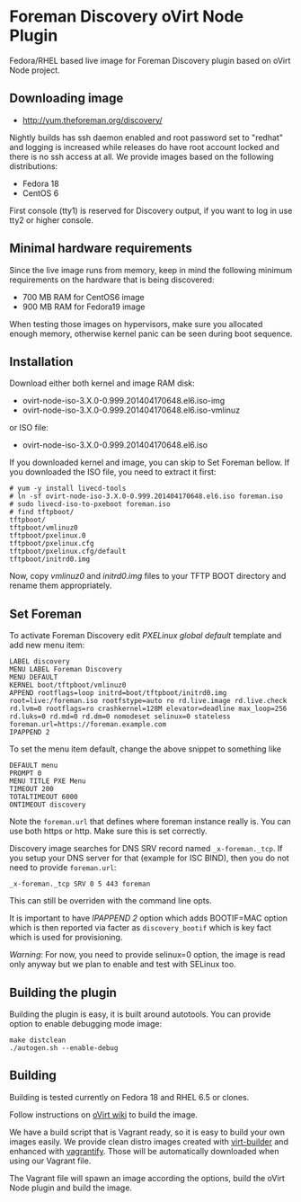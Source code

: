 Foreman Discovery oVirt Node Plugin
===================================

Fedora/RHEL based live image for Foreman Discovery plugin based on oVirt Node
project.

Downloading image
-----------------

 * http://yum.theforeman.org/discovery/

Nightly builds has ssh daemon enabled and root password set to "redhat" and
logging is increased while releases do have root account locked and there is
no ssh access at all. We provide images based on the following distributions:

 * Fedora 18
 * CentOS 6

First console (tty1) is reserved for Discovery output, if you want to log in
use tty2 or higher console.

Minimal hardware requirements
-----------------------------

Since the live image runs from memory, keep in mind the following minimum
requirements on the hardware that is being discovered:

* 700 MB RAM for CentOS6 image
* 900 MB RAM for Fedora19 image

When testing those images on hypervisors, make sure you allocated enough
memory, otherwise kernel panic can be seen during boot sequence.

Installation
------------

Download either both kernel and image RAM disk:

 * ovirt-node-iso-3.X.0-0.999.201404170648.el6.iso-img
 * ovirt-node-iso-3.X.0-0.999.201404170648.el6.iso-vmlinuz

or ISO file:

 * ovirt-node-iso-3.X.0-0.999.201404170648.el6.iso

If you downloaded kernel and image, you can skip to Set Foreman bellow. If you
downloaded the ISO file, you need to extract it first:

    # yum -y install livecd-tools
    # ln -sf ovirt-node-iso-3.X.0-0.999.201404170648.el6.iso foreman.iso
    # sudo livecd-iso-to-pxeboot foreman.iso
    # find tftpboot/
    tftpboot/
    tftpboot/vmlinuz0
    tftpboot/pxelinux.0
    tftpboot/pxelinux.cfg
    tftpboot/pxelinux.cfg/default
    tftpboot/initrd0.img

Now, copy *vmlinuz0* and *initrd0.img* files to your TFTP BOOT directory and
rename them appropriately.

Set Foreman
-----------

To activate Foreman Discovery edit *PXELinux global default* template and add
new menu item:

    LABEL discovery
    MENU LABEL Foreman Discovery
    MENU DEFAULT
    KERNEL boot/tftpboot/vmlinuz0
    APPEND rootflags=loop initrd=boot/tftpboot/initrd0.img root=live:/foreman.iso rootfstype=auto ro rd.live.image rd.live.check rd.lvm=0 rootflags=ro crashkernel=128M elevator=deadline max_loop=256 rd.luks=0 rd.md=0 rd.dm=0 nomodeset selinux=0 stateless foreman.url=https://foreman.example.com
    IPAPPEND 2

To set the menu item default, change the above snippet to something like

    DEFAULT menu
    PROMPT 0
    MENU TITLE PXE Menu
    TIMEOUT 200
    TOTALTIMEOUT 6000
    ONTIMEOUT discovery

Note the `foreman.url` that defines where foreman instance really is. You can
use both https or http. Make sure this is set correctly.

Discovery image searches for DNS SRV record named `_x-foreman._tcp`. If you
setup your DNS server for that (example for ISC BIND), then you do not need to
provide `foreman.url`:

    _x-foreman._tcp SRV 0 5 443 foreman

This can still be overriden with the command line opts.

It is important to have *IPAPPEND 2* option which adds BOOTIF=MAC option which
is then reported via facter as `discovery_bootif` which is key fact which is
used for provisioning.

_Warning_: For now, you need to provide selinux=0 option, the image is read
only anyway but we plan to enable and test with SELinux too.

Building the plugin
-------------------

Building the plugin is easy, it is built around autotools. You can provide
option to enable debugging mode image:

    make distclean
    ./autogen.sh --enable-debug

Building
--------

Building is tested currently on Fedora 18 and RHEL 6.5 or clones.

Follow instructions on [oVirt
wiki](http://www.ovirt.org/Node_Building#From_Git) to build the image.

We have a build script that is Vagrant ready, so it is easy to build your own
images easily. We provide clean distro images created with
[virt-builder](http://libguestfs.org/virt-builder.1.html) and enhanced with
[vagrantify](https://github.com/domcleal/vagrantify). Those will be
automatically downloaded when using our Vagrant file.

The Vagrant file will spawn an image according the options, build the oVirt
Node plugin and build the image.

